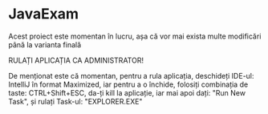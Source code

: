 # JavaExam
Acest proiect este momentan în lucru, așa că vor mai exista multe modificări până la varianta finală

RULAȚI APLICAȚIA CA ADMINISTRATOR!

De menționat este că momentan, pentru a rula aplicația, deschideți IDE-ul: IntelliJ în format Maximized, iar pentru a o închide, folosiți combinația de taste: CTRL+Shift+ESC, da-ți kill la aplicație, iar mai apoi dați: "Run New Task", și rulați Task-ul: "EXPLORER.EXE"
